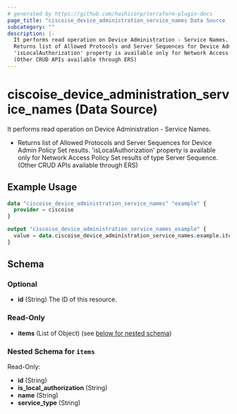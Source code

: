 ```yaml
---
# generated by https://github.com/hashicorp/terraform-plugin-docs
page_title: "ciscoise_device_administration_service_names Data Source - terraform-provider-ciscoise"
subcategory: ""
description: |-
  It performs read operation on Device Administration - Service Names.
  Returns list of Allowed Protocols and Server Sequences for Device Admin Policy Set results.
  'isLocalAuthorization' property is available only for Network Access Policy Set results of type Server Sequence.
  (Other CRUD APIs available through ERS)
---
```


# ciscoise_device_administration_service_names (Data Source)

It performs read operation on Device Administration - Service Names.

- Returns list of Allowed Protocols and Server Sequences for Device Admin Policy Set results.
 'isLocalAuthorization' property is available only for Network Access Policy Set results of type Server Sequence.
 (Other CRUD APIs available through ERS)

## Example Usage

```terraform
data "ciscoise_device_administration_service_names" "example" {
  provider = ciscoise
}

output "ciscoise_device_administration_service_names_example" {
  value = data.ciscoise_device_administration_service_names.example.items
}
```

<!-- schema generated by tfplugindocs -->
## Schema

### Optional

- **id** (String) The ID of this resource.

### Read-Only

- **items** (List of Object) (see [below for nested schema](#nestedatt--items))

<a id="nestedatt--items"></a>
### Nested Schema for `items`

Read-Only:

- **id** (String)
- **is_local_authorization** (String)
- **name** (String)
- **service_type** (String)



